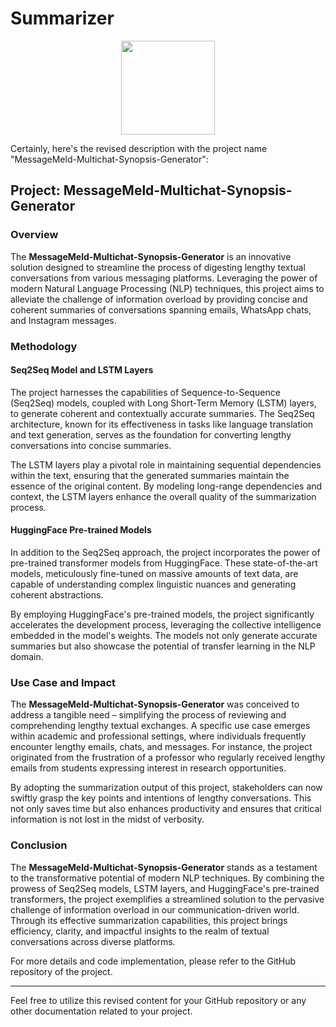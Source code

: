 # Summarizer

<p align="center"><img  width="150" height="150" src="https://github.com/Arkajit-techie/summariser_api/blob/main/Asset%201@2x.png?raw=true"></p>

Certainly, here's the revised description with the project name "MessageMeld-Multichat-Synopsis-Generator":

## Project: MessageMeld-Multichat-Synopsis-Generator

### Overview
The **MessageMeld-Multichat-Synopsis-Generator** is an innovative solution designed to streamline the process of digesting lengthy textual conversations from various messaging platforms. Leveraging the power of modern Natural Language Processing (NLP) techniques, this project aims to alleviate the challenge of information overload by providing concise and coherent summaries of conversations spanning emails, WhatsApp chats, and Instagram messages.

### Methodology

#### Seq2Seq Model and LSTM Layers
The project harnesses the capabilities of Sequence-to-Sequence (Seq2Seq) models, coupled with Long Short-Term Memory (LSTM) layers, to generate coherent and contextually accurate summaries. The Seq2Seq architecture, known for its effectiveness in tasks like language translation and text generation, serves as the foundation for converting lengthy conversations into concise summaries.

The LSTM layers play a pivotal role in maintaining sequential dependencies within the text, ensuring that the generated summaries maintain the essence of the original content. By modeling long-range dependencies and context, the LSTM layers enhance the overall quality of the summarization process.

#### HuggingFace Pre-trained Models
In addition to the Seq2Seq approach, the project incorporates the power of pre-trained transformer models from HuggingFace. These state-of-the-art models, meticulously fine-tuned on massive amounts of text data, are capable of understanding complex linguistic nuances and generating coherent abstractions.

By employing HuggingFace's pre-trained models, the project significantly accelerates the development process, leveraging the collective intelligence embedded in the model's weights. The models not only generate accurate summaries but also showcase the potential of transfer learning in the NLP domain.

### Use Case and Impact
The **MessageMeld-Multichat-Synopsis-Generator** was conceived to address a tangible need – simplifying the process of reviewing and comprehending lengthy textual exchanges. A specific use case emerges within academic and professional settings, where individuals frequently encounter lengthy emails, chats, and messages. For instance, the project originated from the frustration of a professor who regularly received lengthy emails from students expressing interest in research opportunities.

By adopting the summarization output of this project, stakeholders can now swiftly grasp the key points and intentions of lengthy conversations. This not only saves time but also enhances productivity and ensures that critical information is not lost in the midst of verbosity.

### Conclusion
The **MessageMeld-Multichat-Synopsis-Generator** stands as a testament to the transformative potential of modern NLP techniques. By combining the prowess of Seq2Seq models, LSTM layers, and HuggingFace's pre-trained transformers, the project exemplifies a streamlined solution to the pervasive challenge of information overload in our communication-driven world. Through its effective summarization capabilities, this project brings efficiency, clarity, and impactful insights to the realm of textual conversations across diverse platforms.

For more details and code implementation, please refer to the GitHub repository of the project.

---

Feel free to utilize this revised content for your GitHub repository or any other documentation related to your project.
